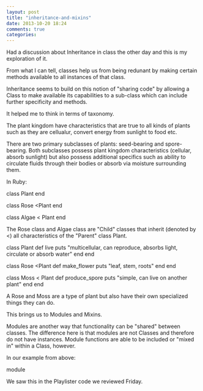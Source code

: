```yaml
---
layout: post
title: "inheritance-and-mixins"
date: 2013-10-20 18:24
comments: true
categories: 
---
```


Had a discussion about Inheritance in class the other day and this is my exploration of it.

From what I can tell, classes help us from being redunant by making certain methods available to all instances of that class.  

Inheritance seems to build on this notion of "sharing code" by allowing a Class to make available its capabilities to a sub-class which can include further specificity and methods.  

It helped me to think in terms of taxonomy.

The plant kingdom have characteristics that are true to all kinds of plants such as they are cellualur, convert energy from sunlight to food etc.

There are two primary subclasses of plants: seed-bearing and spore-bearing. Both subclasses possess plant kingdom characteristics (cellular, absorb sunlight) but also possess additional specifics such as ability to circulate fluids through their bodies or absorb via moisture surrounding them.  

In Ruby:

class Plant
end

class Rose <Plant
end

class Algae < Plant
end


The Rose class and Algae class are "Child" classes that inherit (denoted by <) all characteristics of the "Parent" class Plant.  

class Plant
	def live
		puts "multicellular, can reproduce, absorbs light, circulate or absorb water"
	end
end

class Rose <Plant
	def make_flower
		puts "leaf, stem, roots" 
	end
end

class Moss < Plant
	def produce_spore
		puts "simple, can live on another plant"
	end
end


A Rose and Moss are a type of plant but also have their own specialized things they can do.

This brings us to Modules and Mixins.

Modules are another way that functionality can be "shared" between classes.  The difference here is that modules are not Classes and therefore do not have instances.  Module functions are able to be included or "mixed in" within a Class, however.

In our example from above:

module 



We saw this in the Playlister code we reviewed Friday.
